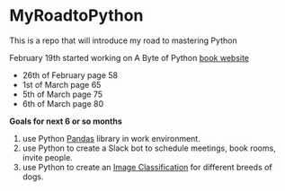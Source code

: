 # MyRoadtoPython
This is a repo that will introduce my road to mastering Python 

February 19th started working on A Byte of Python [book website](https://python.swaroopch.com/)  

* 26th of February page 58
* 1st of March page 65
* 5th of March page 75
* 6th of March page 80

<b>Goals for next 6 or so months</b>
1) use Python [Pandas](https://pandas.pydata.org/) library in work environment.
2) use Python to create a Slack bot to schedule meetings, book rooms, invite people.
3) use Python to create an [Image Classification](https://www.youtube.com/watch?v=qaQofXTxkSo) for different breeds of dogs.
